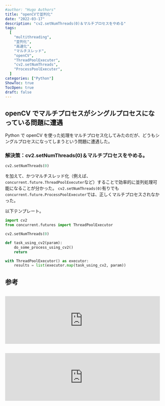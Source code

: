 ```yaml
---
#author: "Hugo Authors"
title: "openCVで並列化"
date: "2022-03-17"
description: "cv2.setNumThreads(0)＆マルチプロセスをやめる"
tags:
  [
    "multithreading",
    "並列化",
    "高速化",
    "マルチスレッド",
    "openCV",
    "ThreadPoolExecuter",
    "cv2.setNumThreads",
    "ProcessPoolExecuter",
  ]
categories: ["Python"]
ShowToc: true
TocOpen: true
draft: false
---
```


## openCV でマルチプロセスがシングルプロセスになっている問題に遭遇

Python で openCV を使った処理をマルチプロセス化してみたのだが、どうもシングルプロセスになってしまうという問題に遭遇した。

### 解決策：cv2.setNumThreads(0)＆マルチプロセスをやめる。

```python
cv2.setNumThreads(0)
```

を加えて、かつマルチスレッド化（例えば、`concurrent.future.ThreadPoolExecuter`など）することで効率的に並列処理可能になることが分かった。
`cv2.setNumThreads(0)`有りでも`concurrent.future.ProcessPoolExecuter`では、正しくマルチプロセスされなかった。

以下テンプレート。

```python
import cv2
from concurrent.futures import ThreadPoolExecutor

cv2.setNumThreads(0)

def task_using_cv2(param):
    do_some_process_using_cv2()
    return

with ThreadPoolExecutor() as executor:
    results = list(executor.map(task_using_cv2, param))
```

## 参考

<iframe class="hatenablogcard" style="width:100%;height:155px;margin:15px 0;max-width:720px;" title="opencv × multiprocessing がどうもうまくいかない【cv2.cvtColor】" src="https://hatenablog-parts.com/embed?url=https://twdlab.hatenablog.com/entry/2018/08/13/015842" frameborder="0" scrolling="no"></iframe>

<iframe class="hatenablogcard" style="width:100%;height:155px;margin:15px 0;max-width:720px;" title="opencv" src="https://hatenablog-parts.com/embed?url=https://hatenablog-parts.com/embed?url=https://github.com/opencv/opencv/issues/5150" frameborder="0" scrolling="no"></iframe>
